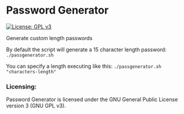 # Password Generator
[![License: GPL v3](https://img.shields.io/badge/License-GPLv3-blue.svg)](https://www.gnu.org/licenses/gpl-3.0)

Generate custom length passwords

By default the script will generate a 15 character length password:
`./passgenerator.sh`

You can specify a length executing like this:
`./passgenerator.sh "characters-length"`


### Licensing:
Password Generator is licensed under the GNU General Public License version 3 (GNU GPL v3).
